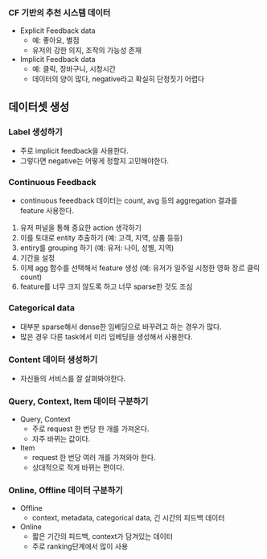### CF 기반의 추천 시스템 데이터
- Explicit Feedback data
  - 예: 좋아요, 별점
  - 유저의 강한 의지, 조작의 가능성 존재
- Implicit Feedback data
  - 예: 클릭, 장바구니, 시청시간
  - 데이터의 양이 많다, negative라고 확실히 단정짓기 어렵다 

## 데이터셋 생성
### Label 생성하기
- 주로 implicit feedback을 사용한다.
- 그렇다면 negative는 어떻게 정할지 고민해야한다.

### Continuous Feedback
- continuous feeedback 데이터는 count, avg 등의 aggregation 결과를 feature 사용한다.
1. 유저 퍼널을 통해 중요한 action 생각하기
2. 이를 토대로 entity 추출하기 (예: 고객, 지역, 상품 등등)
3. entiry를 grouping 하기 (예: 유저: 나이, 성별, 지역)
4. 기간을 설정
5. 이제 agg 함수를 선택해서 feature 생성 (예: 유저가 일주일 시청한 영화 장르 클릭 count)
6. feature를 너무 크지 않도록 하고 너무 sparse한 것도 조심

### Categorical data
- 대부분 sparse해서 dense한 임베딩으로 바꾸려고 하는 경우가 많다.
- 많은 경우 다른 task에서 미리 임베딩을 생성해서 사용한다.

### Content 데이터 생성하기
- 자신들의 서비스를 잘 살펴봐야한다.

### Query, Context, Item 데이터 구분하기
- Query, Context
  - 주로 request 한 번당 한 개를 가져온다.
  - 자주 바뀌는 값이다.
- Item
  - request 한 번당 여러 개를 가져와야 한다.
  - 상대적으로 적게 바뀌는 편이다.

### Online, Offline 데이터 구분하기
- Offline
  - context, metadata, categorical data, 긴 시간의 피드백 데이터
- Online
  - 짧은 기간의 피드백, context가 담겨있는 데이터
  - 주로 ranking단계에서 많이 사용
